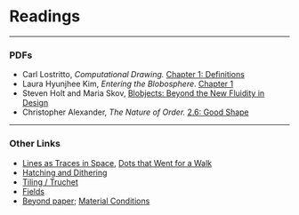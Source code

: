 # Readings

---

### PDFs

* Carl Lostritto, *Computational Drawing.* [Chapter 1: Definitions](computational_drawing_lostritto_chapter1.pdf)
* Laura Hyunjhee Kim, *Entering the Blobosphere*. [Chapter 1](blobosphere_kim.pdf)
* Steven Holt and Maria Skov, [Blobjects: Beyond the New Fluidity in Design](blobjects_holt.pdf)
* Christopher Alexander, *The Nature of Order.* [2.6: Good Shape](nature_of_order_alexander_good_shape.pdf)


---

### Other Links

* [Lines as Traces in Space](https://courses.ideate.cmu.edu/60-428/f2021/daily-notes/09-08-lines/), [Dots that Went for a Walk](https://courses.ideate.cmu.edu/60-428/f2021/daily-notes/09-01-lines-and-svgs/)
* [Hatching and Dithering](https://courses.ideate.cmu.edu/60-428/f2021/daily-notes/09-15-hatch/)
* [Tiling / Truchet](https://courses.ideate.cmu.edu/60-428/f2021/daily-notes/09-29-truchet/)
* [Fields](https://courses.ideate.cmu.edu/60-428/f2021/daily-notes/10-06-field-distribution/)
* [Beyond paper](https://courses.ideate.cmu.edu/60-428/f2021/daily-notes/09-20-beyond-paper/); [Material Conditions](https://courses.ideate.cmu.edu/60-428/f2021/daily-notes/10-25-new-beginning/material-conditions/)
